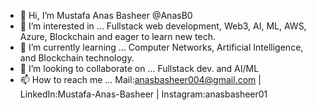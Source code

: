 - 👋 Hi, I’m Mustafa Anas Basheer @AnasB0 
- 👀 I’m interested in ... Fullstack web development, Web3, AI, ML, AWS, Azure, Blockchain and eager to learn new tech.
- 🌱 I’m currently learning ... Computer Networks, Artificial Intelligence, and Blockchain technology.
- 💞️ I’m looking to collaborate on ... Fullstack dev. and AI/ML  
- 📫 How to reach me ... Mail:anasbasheer004@gmail.com | LinkedIn:Mustafa-Anas-Basheer | Instagram:anasbasheer01

<!--- 
AnasB0/AnasB0 is a ✨ special ✨ repository because its `README.md` (this file) appears on your GitHub profile.
You can click the Preview link to take a look at your changes.
---> 

